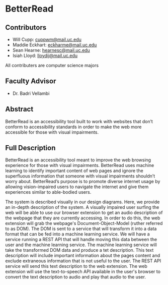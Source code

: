 # BetterRead
## Contributors
* Will Cupp: cuppwm@mail.uc.edu
* Maddie Eckhart: eckharme@mail.uc.edu
* Sean Hearne: hearnesc@mail.uc.edu
* Isiah Lloyd: lloydij@mail.uc.edu  
  
All contributers are computer science majors
## Faculty Advisor
* Dr. Badri Vellambi

## Abstract

BetterRead is an accessibility tool built to work with websites that don’t conform to accessibility standards in order to make the web more accessible for those with visual impairments.

## Full Description

BetterRead is an accessibility tool meant to improve the web browsing experience for those with visual impairments. BetterRead uses machine learning to identify important content of web pages and ignore the superfluous information that someone with visual impairments shouldn’t worry about. BetterRead’s purpose is to promote diverse internet usage by allowing vision-impaired users to navigate the internet and give them experiences similar to able-bodied users.

The system is described visually in our design diagrams. Here, we provide an in-depth description of the system. A visually impaired user surfing the web will be able to use our browser extension to get an audio description of the webpage that they are currently accessing. In order to do this, the web extension will grab the webpage's Document-Object-Model (ruther referred to as DOM). The DOM is sent to a service that will transform it into a data format that can be fed into a machine learning service. We will have a service running a REST API that will handle moving this data between the user and the machine learning service. The machine learning service will take the transformed DOM data and produce a tet description. This text description will include important information about the pages content and exclude extraneous information that is not useful to the user. The REST API service will send this text description to the web extension. The web extension will use the text-to-speech API available in the user's browser to convert the text description to audio and play that audio to the user.
